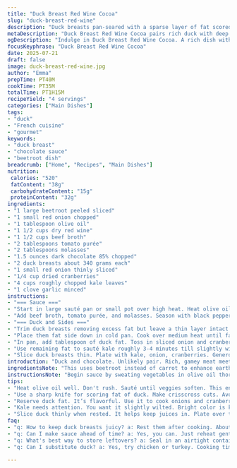 ```yaml
---
title: "Duck Breast Red Wine Cocoa"
slug: "duck-breast-red-wine"
description: "Duck breasts pan-seared with a sparse layer of fat scored and cooked to pink. Sauce reduced from red wine and beef broth with tomato purée and molasses cut by bittersweet dark chocolate. Sautéed kale, caramelized onions, and dried tart cranberries balance richness with brightness and texture. The use of beetroot instead of carrot adds earthiness. Garlic replaces celery for a pungent twist. Cook times slightly adjusted. Fat rendered from duck used to soften vegetables. Sauce strained through fine mesh, chocolate stirred in while warm. Slices served over kale mixture, sauced generously."
metaDescription: "Duck Breast Red Wine Cocoa pairs rich duck with deep dark chocolate sauce. Perfect for a unique dinner experience and French-inspired flavors."
ogDescription: "Indulge in Duck Breast Red Wine Cocoa. A rich dish with chocolate sauce, earthy beetroot, and sautéed kale. Perfect for culinary adventures."
focusKeyphrase: "Duck Breast Red Wine Cocoa"
date: 2025-07-21
draft: false
image: duck-breast-red-wine.jpg
author: "Emma"
prepTime: PT40M
cookTime: PT35M
totalTime: PT1H15M
recipeYield: "4 servings"
categories: ["Main Dishes"]
tags:
- "duck"
- "French cuisine"
- "gourmet"
keywords:
- "duck breast"
- "chocolate sauce"
- "beetroot dish"
breadcrumb: ["Home", "Recipes", "Main Dishes"]
nutrition: 
 calories: "520"
 fatContent: "38g"
 carbohydrateContent: "15g"
 proteinContent: "32g"
ingredients:
- "1 large beetroot peeled sliced"
- "1 small red onion chopped"
- "1 tablespoon olive oil"
- "1 1/2 cups dry red wine"
- "1 1/2 cups beef broth"
- "2 tablespoons tomato purée"
- "2 tablespoons molasses"
- "1.5 ounces dark chocolate 85% chopped"
- "2 duck breasts about 340 grams each"
- "1 small red onion thinly sliced"
- "1/4 cup dried cranberries"
- "4 cups roughly chopped kale leaves"
- "1 clove garlic minced"
instructions:
- "=== Sauce ==="
- "Start in large sauté pan or small pot over high heat. Heat olive oil. Add beetroot, chopped onion, and garlic. Cook until onion softens and beetroot slightly tender about 6 minutes. Pour in red wine, allow to simmer 6 minutes to reduce slightly."
- "Add beef broth, tomato purée, and molasses. Season with black pepper liberally. Boil gently, uncover, let reduce by nearly half about 17 minutes. Strain mixture through fine mesh into clean saucepan or bowl. Return liquid to low heat. Stir in chopped dark chocolate until melted. Keep warm."
- "=== Duck and Sides ==="
- "Trim duck breasts removing excess fat but leave a thin layer intact. Score fat diagonal crisscross pattern without piercing meat. Season fat and meat sides with salt and pepper."
- "Place them fat side down in cold pan. Cook over medium heat until fat crisps and browns, about 11 minutes. Flip, cook meat side 3 minutes for rosé or longer if preferred. Remove duck, rest loosely covered for 10 minutes. Drain fat into bowl."
- "In pan, add tablespoon of duck fat. Toss in sliced onion and cranberries, sauté 2-3 minutes until softened and warmed through. Transfer to plate, keep warm."
- "Use remaining fat to sauté kale roughly 3-4 minutes till slightly wilted but still bright. Season with salt and pepper."
- "Slice duck breasts thin. Plate with kale, onion, cranberries. Generously ladle the warm chocolate red wine sauce over the top."
introduction: "Duck and chocolate. Unlikely pair. Rich, gamey meat meets bittersweet, dense dark chocolate melted into sauce. But that’s the anchor, not the finale. Wine simmered down with broth, tomato purée and molasses for sweet-sour balance. Beetroot replaces carrot, brings deep earth tones, softens under heat but holds color. Garlic swaps celery’s brightness for punch. Duck scored, fat rendered crisp, cooked slow to render flavor. Onions and tart cranberries cooked in duck fat, their sweetness an edge. Kale wilted gently, peppered and salted. Fat from the bird is not discarded but reused for sides, deepening flavors. Finish with thick sauce, glossy, rich, tasting of fruit, earth, mild bitterness mingling."
ingredientsNote: "This uses beetroot instead of carrot to enhance earthiness and depth in the sauce. Garlic replaces celery to add pungent warmth rather than crispness, fitting the dense flavors. The chocolate is a strong 85%, chopped finely to allow melting without grittiness and preserving bitterness. Using wine and broth creates a round base. Molasses brings subtle sweetness and body. Two duck breasts trimmed carefully. Red onions soften and sweeten in duck fat, cranberries add a pop of tartness that cuts richness. Kale balances texture and offers color contrast. Duck fat is saved for cooking sides, lending robust flavor and continuity through the dish."
instructionsNote: "Begin sauce by sweating vegetables in olive oil thoroughly to develop sweetness. Simmer wine before broth for initial evaporation and concentration. Reduction times vary slightly by heat, watch closely to reduce by almost half, then strain for smooth sauce base. Melt dark chocolate at low heat to avoid seizing. Score duck fat to prevent curling, render slowly at medium heat to crisp without burning. Rest prevents loss of juices. Use duck fat reserved from cooking to soften red onion and cranberries gently. Kale should wilt gently, not mushy. Assemble with sliced duck atop warm kale mixture and spoon sauce liberally. Let rest a bit once plated to let sauce set, but serve warm."
tips:
- "Heat olive oil well. Don't rush. Sauté until veggies soften. This enhances sweetness. Don’t skip reducing wine. Concentrate flavors. About 6 minutes."
- "Use a sharp knife for scoring fat of duck. Make crisscross cuts. Avoid piercing meat. It helps render fat. Use medium heat to avoid burning."
- "Reserve duck fat. It’s flavorful. Use it to cook onions and cranberries. This gives depth to sweetness. Sauté gently to soften. Keep warm after."
- "Kale needs attention. You want it slightly wilted. Bright color is key. About 3-4 minutes should do. Adjust heat to avoid mushiness."
- "Slice duck thinly when rested. It helps keep juices in. Plate over the kale mixture. Generously ladle sauce on top. Let flavors combine nicely."
faq:
- "q: How to keep duck breasts juicy? a: Rest them after cooking. About 10 minutes. Let juices redistribute. Don't cover too tightly."
- "q: Can I make sauce ahead of time? a: Yes, you can. Just reheat gently. Watch heat to avoid melting chocolate too much."
- "q: What's best way to store leftovers? a: Seal in an airtight container. Refrigerate. Use within 2-3 days. Reheat gently in pan."
- "q: Can I substitute duck? a: Yes, try chicken or turkey. Cooking times will differ. Adjust as needed. Keep the sauce as is."

---
```

